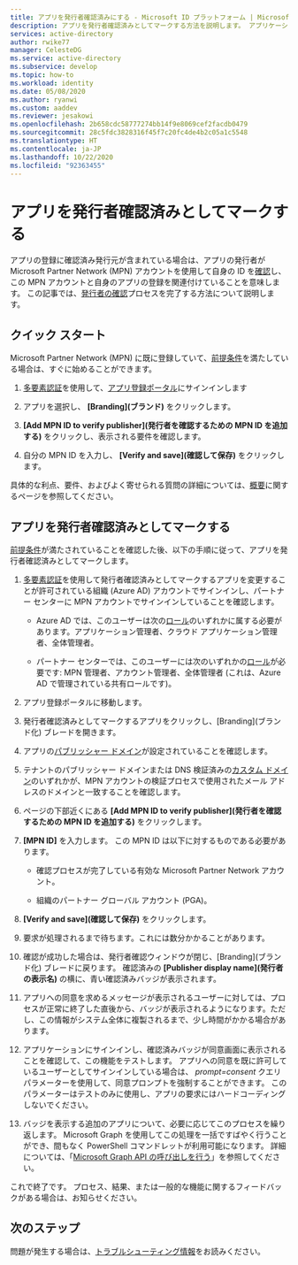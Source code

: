 ```yaml
---
title: アプリを発行者確認済みにする - Microsoft ID プラットフォーム | Microsoft
description: アプリを発行者確認済みとしてマークする方法を説明します。 アプリケーションが発行者確認済みとしてマークされている場合は、Microsoft Partner Network アカウントを使用する ID の確認プロセスが完了していることを発行者が確認し、発行者がこの MPN アカウントをアプリケーションの登録に関連付けていることを意味します。
services: active-directory
author: rwike77
manager: CelesteDG
ms.service: active-directory
ms.subservice: develop
ms.topic: how-to
ms.workload: identity
ms.date: 05/08/2020
ms.author: ryanwi
ms.custom: aaddev
ms.reviewer: jesakowi
ms.openlocfilehash: 2b658cdc58777274bb14f9e8069cef2facdb0479
ms.sourcegitcommit: 28c5fdc3828316f45f7c20fc4de4b2c05a1c5548
ms.translationtype: HT
ms.contentlocale: ja-JP
ms.lasthandoff: 10/22/2020
ms.locfileid: "92363455"
---
```

# <a name="mark-your-app-as-publisher-verified"></a>アプリを発行者確認済みとしてマークする

アプリの登録に確認済み発行元が含まれている場合は、アプリの発行者が Microsoft Partner Network (MPN) アカウントを使用して自身の ID を[確認](/partner-center/verification-responses)し、この MPN アカウントと自身のアプリの登録を関連付けていることを意味します。 この記事では、[発行者の確認](publisher-verification-overview.md)プロセスを完了する方法について説明します。

## <a name="quickstart"></a>クイック スタート
Microsoft Partner Network (MPN) に既に登録していて、[前提条件](publisher-verification-overview.md#requirements)を満たしている場合は、すぐに始めることができます。 

1. [多要素認証](../fundamentals/concept-fundamentals-mfa-get-started.md)を使用して、[アプリ登録ポータル](https://aka.ms/PublisherVerificationPreview)にサインインします

1. アプリを選択し、 **[Branding]\(ブランド\)** をクリックします。 

1. **[Add MPN ID to verify publisher]\(発行者を確認するための MPN ID を追加する\)** をクリックし、表示される要件を確認します。

1. 自分の MPN ID を入力し、 **[Verify and save]\(確認して保存\)** をクリックします。

具体的な利点、要件、およびよく寄せられる質問の詳細については、[概要](publisher-verification-overview.md)に関するページを参照してください。


## <a name="mark-your-app-as-publisher-verified"></a>アプリを発行者確認済みとしてマークする
[前提条件](publisher-verification-overview.md#requirements)が満たされていることを確認した後、以下の手順に従って、アプリを発行者確認済みとしてマークします。  

1. [多要素認証](../fundamentals/concept-fundamentals-mfa-get-started.md)を使用して発行者確認済みとしてマークするアプリを変更することが許可されている組織 (Azure AD) アカウントでサインインし、パートナー センターに MPN アカウントでサインインしていることを確認します。

    - Azure AD では、このユーザーは次の[ロール](../roles/permissions-reference.md)のいずれかに属する必要があります。アプリケーション管理者、クラウド アプリケーション管理者、全体管理者。 

    - パートナー センターでは、このユーザーには次のいずれかの[ロール](/partner-center/permissions-overview)が必要です: MPN 管理者、アカウント管理者、全体管理者 (これは、Azure AD で管理されている共有ロールです)。 

1. アプリ登録ポータルに移動します。  

1. 発行者確認済みとしてマークするアプリをクリックし、[Branding]\(ブランド化\) ブレードを開きます。 

1. アプリの[パブリッシャー ドメイン](howto-configure-publisher-domain.md)が設定されていることを確認します。 

1. テナントのパブリッシャー ドメインまたは DNS 検証済みの[カスタム ドメイン](../fundamentals/add-custom-domain.md)のいずれかが、MPN アカウントの検証プロセスで使用されたメール アドレスのドメインと一致することを確認します。

1. ページの下部近くにある **[Add MPN ID to verify publisher]\(発行者を確認するための MPN ID を追加する\)** をクリックします。 

1. **[MPN ID]** を入力します。 この MPN ID は以下に対するものである必要があります。 

    - 確認プロセスが完了している有効な Microsoft Partner Network アカウント。  

    - 組織のパートナー グローバル アカウント (PGA)。 

1. **[Verify and save]\(確認して保存\)** をクリックします。 

1. 要求が処理されるまで待ちます。これには数分かかることがあります。 

1. 確認が成功した場合は、発行者確認ウィンドウが閉じ、[Branding]\(ブランド化\) ブレードに戻ります。 確認済みの **[Publisher display name]\(発行者の表示名\)** の横に、青い確認済みバッジが表示されます。 

1. アプリへの同意を求めるメッセージが表示されるユーザーに対しては、プロセスが正常に終了した直後から、バッジが表示されるようになります。ただし、この情報がシステム全体に複製されるまで、少し時間がかかる場合があります。 

1. アプリケーションにサインインし、確認済みバッジが同意画面に表示されることを確認して、この機能をテストします。 アプリへの同意を既に許可しているユーザーとしてサインインしている場合は、 *prompt=consent* クエリ パラメーターを使用して、同意プロンプトを強制することができます。 このパラメーターはテストのみに使用し、アプリの要求にはハードコーディングしないでください。

1. バッジを表示する追加のアプリについて、必要に応じてこのプロセスを繰り返します。 Microsoft Graph を使用してこの処理を一括ですばやく行うことができ、間もなく PowerShell コマンドレットが利用可能になります。 詳細については、「[Microsoft Graph API の呼び出しを行う](troubleshoot-publisher-verification.md#making-microsoft-graph-api-calls)」を参照してください。 

これで終了です。 プロセス、結果、または一般的な機能に関するフィードバックがある場合は、お知らせください。 

## <a name="next-steps"></a>次のステップ
問題が発生する場合は、[トラブルシューティング情報](troubleshoot-publisher-verification.md)をお読みください。
